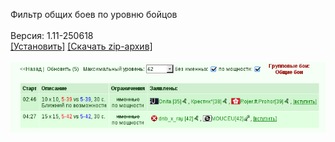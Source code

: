 Фильтр общих боев по уровню бойцов
<br>
<br>
Версия: 1.11-250618
<br>
[[Установить]](https://raw.githubusercontent.com/MyRequiem/comfortablePlayingInGW/master/separatedScripts/CommonBattleFilter/commonBattleFilter.user.js) [[Скачать zip-архив]](https://raw.githubusercontent.com/MyRequiem/comfortablePlayingInGW/master/separatedScripts/CommonBattleFilter/commonBattleFilter.user.js.zip)
<br>
<br>
![CommonBattleFilter](https://raw.githubusercontent.com/MyRequiem/comfortablePlayingInGW/master/imgs/CommonBattleFilter/screen.png)
<br>
